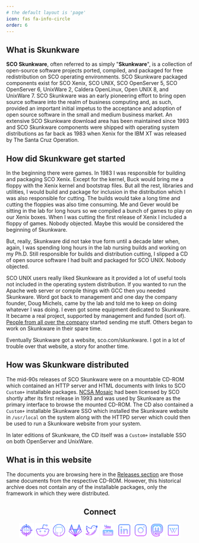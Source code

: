 ```yaml
---
# the default layout is 'page'
icon: fas fa-info-circle
order: 6
---
```


## What is Skunkware

**SCO Skunkware**, often referred to as simply "**Skunkware**", is a collection of
open-source software projects ported, compiled, and packaged for free
redistribution on SCO operating environments. SCO Skunkware packaged components
exist for SCO Xenix, SCO UNIX, SCO OpenServer 5, SCO OpenServer 6, UnixWare 2,
Caldera OpenLinux, Open UNIX 8, and UnixWare 7. SCO Skunkware was an early
pioneering effort to bring open source software into the realm of business
computing and, as such, provided an important initial impetus to the acceptance
and adoption of open source software in the small and medium business market.
An extensive SCO Skunkware download area has been maintained since 1993 and
SCO Skunkware components were shipped with operating system distributions as far
back as 1983 when Xenix for the IBM XT was released by The Santa Cruz Operation.

## How did Skunkware get started

In the beginning there were games. In 1983 I was responsible for building and
packaging SCO Xenix. Except for the kernel, Buck would bring me a floppy with
the Xenix kernel and bootstrap files. But all the rest, libraries and utilities,
I would build and package for inclusion in the distribution which I was also
responsible for cutting. The builds would take a long time and cutting the
floppies was also time consuming. Me and Gever would be sitting in the lab
for long hours so we compiled a bunch of games to play on our Xenix boxes.
When I was cutting the first release of Xenix I included a floppy of games.
Nobody objected. Maybe this would be considered the beginning of Skunkware.

But, really, Skunkware did not take true form until a decade later when, again,
I was spending long hours in the lab nursing builds and working on my Ph.D.
Still responsible for builds and distribution cutting, I slipped a CD of open
source software I had built and packaged for SCO UNIX. Nobody objected.

SCO UNIX users really liked Skunkware as it provided a lot of useful tools
not included in the operating system distribution. If you wanted to run the
Apache web server or compile things with GCC then you needed Skunkware.
Word got back to management and one day the company founder, Doug Michels,
came by the lab and told me to keep on doing whatever I was doing. I even
got some equipment dedicated to Skunkware. It became a real project,
supported by management and funded (sort of).
[People from all over the company](https://skunkware.dev/contributors) started
sending me stuff. Others began to work on Skunkware in their spare time.

Eventually Skunkware got a website, sco.com/skunkware. I got in a lot of trouble
over that website, a story for another time.

## How was Skunkware distributed

The mid-90s releases of SCO Skunkware were on a mountable CD-ROM which contained
an HTTP server and HTML documents with links to SCO `Custom+` installable packages.
[NCSA Mosaic](<https://en.wikipedia.org/wiki/Mosaic_(web_browser)>) had been
licensed by SCO shortly after its first release in 1993 and was used by
Skunkware as the primary interface to browse the mounted CD-ROM. The CD also
contained a `Custom+` installable Skunkware SSO which installed the Skunkware
website in `/usr/local` on the system along with the HTTPD server which could
then be used to run a Skunkware website from your system.

In later editions of Skunkware, the CD itself was a `Custom+` installable SSO
on both OpenServer and UnixWare.

## What is in this website

The documents you are browsing here in the [Releases section](https://skunkware.dev/releases)
are those same documents from the respective CD-ROM. However, this historical
archive does not contain any of the installable packages, only the framework
in which they were distributed.

<div align="center">
  <h2 id="connect">Connect</h2>
  <p align="center">
    <a href="https://ronrecord.com" target="_blank" rel="noopener">
      <img align="center"
      style="width:40px;height:40px"
      alt="domain"
      src="https://raw.githubusercontent.com/doctorfree/doctorfree/master/icons/domain.png"
    /></a>
    <a href="https://www.reddit.com/user/No-Blackberry-3160" target="_blank" rel="noopener">
      <img align="center"
      style="width:40px;height:40px"
      alt="reddit"
      src="https://raw.githubusercontent.com/doctorfree/doctorfree/master/icons/reddit.png"
    /></a>
    <a href="https://github.com/doctorfree" target="_blank" rel="noopener">
      <img align="center"
      style="width:40px;height:40px"
      alt="github"
      src="https://raw.githubusercontent.com/doctorfree/doctorfree/master/icons/github.png"
    /></a>
    <a href="https://gitlab.com/doctorfree" target="_blank" rel="noopener">
      <img align="center"
      style="width:40px;height:40px"
      alt="gitlab"
      src="https://raw.githubusercontent.com/doctorfree/doctorfree/master/icons/gitlab.png"
    /></a>
    <a href="https://twitter.com/ronrecord" target="_blank" rel="noopener">
      <img align="center"
      style="width:40px;height:40px"
      alt="twitter"
      src="https://raw.githubusercontent.com/doctorfree/doctorfree/master/icons/twitter.png"
    /></a>
    <a href="https://youtube.com/c/doctorfree" target="_blank" rel="noopener">
      <img align="center"
      style="width:40px;height:40px"
      alt="youtube"
      src="https://raw.githubusercontent.com/doctorfree/doctorfree/master/icons/youtube.png"
    /></a>
    <a href="https://linkedin.com/in/ronrecord" target="_blank" rel="noopener">
      <img align="center"
      style="width:40px;height:40px"
      alt="linkedin"
      src="https://raw.githubusercontent.com/doctorfree/doctorfree/master/icons/linkedin.png"
    /></a>
    <a href="https://instagram.com/doctorfree" target="_blank" rel="noopener">
      <img align="center"
      style="width:40px;height:40px"
      alt="instagram"
      src="https://raw.githubusercontent.com/doctorfree/doctorfree/master/icons/instagram.png"
    /></a>
    <a href="https://noc.social/@doctorwhen" target="_blank" rel="noopener">
      <img align="center"
      style="width:40px;height:40px"
      alt="mastodon"
      src="https://raw.githubusercontent.com/doctorfree/doctorfree/master/icons/mastodon.png"
    /></a>
    <a href="https://en.wikipedia.org/wiki/User:Doctorfree" target="_blank" rel="noopener">
      <img align="center"
      style="width:40px;height:40px"
      alt="wikipedia"
      src="https://raw.githubusercontent.com/doctorfree/doctorfree/master/icons/wikipedia.png"
    /></a>
  </p>
</div>
